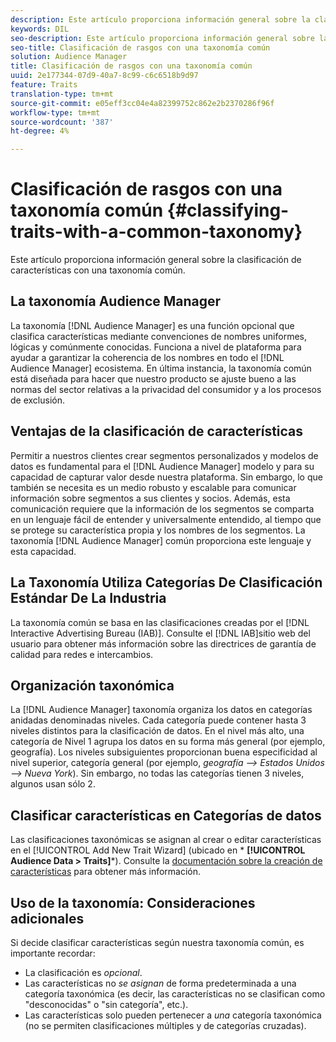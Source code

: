 ```yaml
---
description: Este artículo proporciona información general sobre la clasificación de características con una taxonomía común.
keywords: DIL
seo-description: Este artículo proporciona información general sobre la clasificación de características con una taxonomía común.
seo-title: Clasificación de rasgos con una taxonomía común
solution: Audience Manager
title: Clasificación de rasgos con una taxonomía común
uuid: 2e177344-07d9-40a7-8c99-c6c6518b9d97
feature: Traits
translation-type: tm+mt
source-git-commit: e05eff3cc04e4a82399752c862e2b2370286f96f
workflow-type: tm+mt
source-wordcount: '387'
ht-degree: 4%

---
```



# Clasificación de rasgos con una taxonomía común {#classifying-traits-with-a-common-taxonomy}

Este artículo proporciona información general sobre la clasificación de características con una taxonomía común.

## La taxonomía Audience Manager

<!-- c_common_taxonomy_about.xml -->

La taxonomía [!DNL Audience Manager] es una función opcional que clasifica características mediante convenciones de nombres uniformes, lógicas y comúnmente conocidas. Funciona a nivel de plataforma para ayudar a garantizar la coherencia de los nombres en todo el [!DNL Audience Manager] ecosistema. En última instancia, la taxonomía común está diseñada para hacer que nuestro producto se ajuste bueno a las normas del sector relativas a la privacidad del consumidor y a los procesos de exclusión.

## Ventajas de la clasificación de características

Permitir a nuestros clientes crear segmentos personalizados y modelos de datos es fundamental para el [!DNL Audience Manager] modelo y para su capacidad de capturar valor desde nuestra plataforma. Sin embargo, lo que también se necesita es un medio robusto y escalable para comunicar información sobre segmentos a sus clientes y socios. Además, esta comunicación requiere que la información de los segmentos se comparta en un lenguaje fácil de entender y universalmente entendido, al tiempo que se protege su característica propia y los nombres de los segmentos. La taxonomía [!DNL Audience Manager] común proporciona este lenguaje y esta capacidad.

## La Taxonomía Utiliza Categorías De Clasificación Estándar De La Industria

La taxonomía común se basa en las clasificaciones creadas por el [!DNL Interactive Advertising Bureau (IAB)]. Consulte el [!DNL IAB]sitio web [](https://www.iab.net/iab_products_and_industry_services/508676/ne_guidelines) del usuario para obtener más información sobre las directrices de garantía de calidad para redes e intercambios.

## Organización taxonómica

La [!DNL Audience Manager] taxonomía organiza los datos en categorías anidadas denominadas niveles. Cada categoría puede contener hasta 3 niveles distintos para la clasificación de datos. En el nivel más alto, una categoría de Nivel 1 agrupa los datos en su forma más general (por ejemplo, geografía). Los niveles subsiguientes proporcionan buena especificidad al nivel superior, categoría general (por ejemplo, *geografía —> Estados Unidos —> Nueva York*). Sin embargo, no todas las categorías tienen 3 niveles, algunos usan sólo 2.

## Clasificar características en Categorías de datos

Las clasificaciones taxonómicas se asignan al crear o editar características en el [!UICONTROL Add New Trait Wizard] (ubicado en * **[!UICONTROL Audience Data > Traits]***). Consulte la [documentación sobre la creación de características](../../features/traits/create-onboarded-rule-based-traits.md) para obtener más información.

## Uso de la taxonomía: Consideraciones adicionales

Si decide clasificar características según nuestra taxonomía común, es importante recordar:

* La clasificación es *opcional*.
* Las características no *se asignan* de forma predeterminada a una categoría taxonómica (es decir, las características no se clasifican como &quot;desconocidas&quot; o &quot;sin categoría&quot;, etc.).
* Las características solo pueden pertenecer a *una* categoría taxonómica (no se permiten clasificaciones múltiples y de categorías cruzadas).